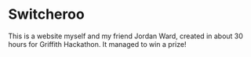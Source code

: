 # Switcheroo
This is a website myself and my friend Jordan Ward, created in about 30 hours for Griffith Hackathon. It managed to win a prize! 
